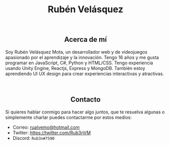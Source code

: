 <h1 align="center"> Rubén Velásquez </h1>

<br>

<h2 align="center"> <b> Acerca de mí </b> </h2>

Soy Rubén Velásquez Mota, un desarrollador web y de videojuegos apasionado por el aprendizaje y la innovación. Tengo 16 años y me gusta programar en JavaScript, C#, Python y HTML/CSS. Tengo experiencia usando Unity Engine, Reactjs, Express y MongoDB. También estoy aprendiendo UI UX design para crear experiencias interactivas y atractivas.

<br>

<h2 align="center"> <b> Contacto </b> </h2>

Si quieres hablar conmigo para hacer algo juntos, que te resuelva algunas o simplemente charlar puedes contactarme por estos medios:

- Correo: rualvemo@hotmail.com
- Twitter: https://twitter.com/Rub3nVM
- Discord: `Rub3n#7590`